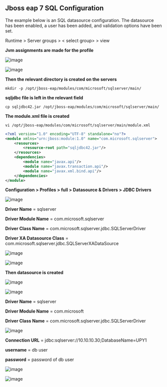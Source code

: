 ## Jboss eap 7 SQL Configuration

The example below is an SQL datasource configuration. The datasource has been enabled, a user has been added, and validation options have been set.

Runtime > Server groups > < select group> > view

**Jvm assignments are made for the profile**

![image](https://user-images.githubusercontent.com/3519706/81072477-dda28e00-8eee-11ea-9115-59b881dff977.png)

![image](https://user-images.githubusercontent.com/3519706/81072517-e98e5000-8eee-11ea-8564-d31fb4dfbead.png)

**Then the relevant directory is created on the servers**
```
mkdir -p /opt/jboss-eap/modules/com/microsoft/sqlserver/main/
```
**sqljdbc file is left in the relevant field**
```
cp sqljdbc42.jar /opt/jboss-eap/modules/com/microsoft/sqlserver/main/
```
**The module.xml file is created**
```
vi /opt/jboss-eap/modules/com/microsoft/sqlserver/main/module.xml
```
```xml
<?xml version="1.0" encoding="UTF-8" standalone="no"?>
<module xmlns="urn:jboss:module:1.0" name="com.microsoft.sqlserver">
    <resources>
        <resource-root path="sqljdbc42.jar"/>
    </resources>
    <dependencies>
        <module name="javax.api"/>
        <module name="javax.transaction.api"/>
        <module name="javax.xml.bind.api"/>
    </dependencies>
</module>
```
**Configuration > Profiles > full > Datasource & Drivers > JDBC Drivers**

![image](https://user-images.githubusercontent.com/3519706/81072866-7802d180-8eef-11ea-8387-1859772800be.png)

**Driver Name** = sqlserver

**Driver Module Name** = com.microsoft.sqlserver

**Driver Class Name** =  com.microsoft.sqlserver.jdbc.SQLServerDriver

**Driver XA Datasource Class** = com.microsoft.sqlserver.jdbc.SQLServerXADataSource

![image](https://user-images.githubusercontent.com/3519706/81073320-2149c780-8ef0-11ea-8f06-47bbdf792791.png)

![image](https://user-images.githubusercontent.com/3519706/81073374-37578800-8ef0-11ea-86fa-e2bd6f453d34.png)

**Then datasource is created**

![image](https://user-images.githubusercontent.com/3519706/81073460-581fdd80-8ef0-11ea-8e3d-4a2279bcce94.png)

![image](https://user-images.githubusercontent.com/3519706/81073492-65d56300-8ef0-11ea-9bd3-5d78f9309d31.png)

**Driver Name** = sqlserver

**Driver Module Name** = com.microsoft

**Driver Class Name** =  com.microsoft.sqlserver.jdbc.SQLServerDriver

![image](https://user-images.githubusercontent.com/3519706/81073538-72f25200-8ef0-11ea-8d1e-e88e1427601f.png)

**Connection URL** =  jdbc:sqlserver://10.10.10.30;DatabaseName=UPY1

**username** = db user

**password** = password of db user

![image](https://user-images.githubusercontent.com/3519706/81073819-dda38d80-8ef0-11ea-9938-f09b0637b917.png)

![image](https://user-images.githubusercontent.com/3519706/81074102-37a45300-8ef1-11ea-902d-76eb187c29ae.png)
